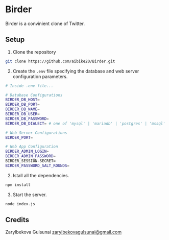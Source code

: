 Birder
======

Birder is a convinient clone of Twitter.

## Setup

1. Clone the repository

```bash
git clone https://github.com/aibike20/Birder.git
```

2. Create the `.env` file specifying the database 
   and web server configuration parameters.

```bash
# Inside .env file...

# Database Configurations
BIRDER_DB_HOST=
BIRDER_DB_PORT=
BIRDER_DB_NAME=
BIRDER_DB_USER=
BIRDER_DB_PASSWORD=
BIRDER_DB_DIALECT= # one of 'mysql' | 'mariadb' | 'postgres' | 'mssql'

# Web Server Configurations
BIRDER_PORT=

# Web App Configuration
BIRDER_ADMIN_LOGIN=
BIRDER_ADMIN_PASSWORD=
BIRDER_SESSION-SECRET=
BIRDER_PASSWORD_SALT_ROUNDS=
```

2. Istall all the dependencies.

```bash
npm install
```

3. Start the server.

```bash
node index.js
```

## Credits

Zarylbekova Gulsunai <zarylbekovagulsunai@gmail.com>